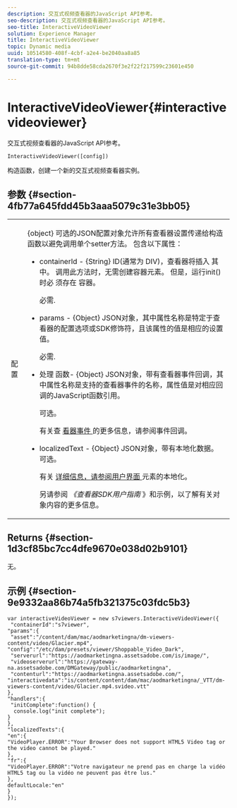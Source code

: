 ```yaml
---
description: 交互式视频查看器的JavaScript API参考。
seo-description: 交互式视频查看器的JavaScript API参考。
seo-title: InteractiveVideoViewer
solution: Experience Manager
title: InteractiveVideoViewer
topic: Dynamic media
uuid: 10514580-408f-4cbf-a2e4-be2040aa8a85
translation-type: tm+mt
source-git-commit: 94b8dde58cda2670f3e2f22f217599c23601e450

---
```



# InteractiveVideoViewer{#interactivevideoviewer}

交互式视频查看器的JavaScript API参考。

`InteractiveVideoViewer([config])`

构造函数，创建一个新的交互式视频查看器实例。

## 参数 {#section-4fb77a645fdd45b3aaa5079c31e3bb05}

<table id="table_896DFF34A68A403DB93A6D597461A573"> 
 <tbody> 
  <tr> 
   <td colname="col1"> <p> <span class="codeph"> <span class="varname"> 配置 </span></span> </p> </td> 
   <td colname="col2"> <p> <span class="codeph"> {object} </span> 可选的JSON配置对象允许所有查看器设置传递给构造函数以避免调用单个setter方法。 包含以下属性： </p> <p> 
     <ul id="ul_789DBD5B72ED4C80B685455B0D59494D"> 
      <li id="li_28FDCB53E4AD4097A51F21B876C18FB1"> <p> <span class="codeph"> containerId </span> - <span class="codeph"> {String} </span> ID(通常为 <span class="codeph"> DIV)，查看器将插入 </span>其中。 调用此方法时，无需创建容器元素。 但是，运行init()时必 <span class="codeph"> 须存在 </span> 容器。 </p> <p>必需. </p> </li> 
      <li id="li_FDE00392DC1544ABBDD75F81EF814EF2"> <p> <span class="codeph"> params </span> - <span class="codeph"> {Object} </span> JSON对象，其中属性名称是特定于查看器的配置选项或SDK修饰符，且该属性的值是相应的设置值。 </p> <p>必需. </p> </li> 
      <li id="li_C534D5091CDA4717BCC48E3EBBF09AB8"> <p> <span class="codeph"> 处理 </span> 函数- <span class="codeph"> {Object} </span> JSON对象，带有查看器事件回调，其中属性名称是支持的查看器事件的名称，属性值是对相应回调的JavaScript函数引用。 </p> <p>可选。 </p> <p>有关查 <a href="../../../c-html5-aem-asset-viewers/c-html5-aem-int-video/c-html5-aem-int-video-event-callbacks.md#concept-66d5996f2b1b44cab3d5264cda5c50cd" format="dita" scope="local"> 看器事件 </a> 的更多信息，请参阅事件回调。 </p> </li> 
      <li id="li_42A3F3BEF1004E069F0FB2AE0A30B093"> <p> <span class="codeph"> localizedText </span> - <span class="codeph"> {Object} </span> JSON对象，带有本地化数据。 可选。 </p> <p>有关 <a href="../../../c-html5-aem-asset-viewers/c-html5-aem-int-video/c-html5-aem-int-video-viewer-localization.md#concept-cbfc39344c494eb7b9f6a272cff0cc74" format="dita" scope="local"> 详细信息，请参阅用户界面 </a> 元素的本地化。 </p> <p>另请参阅 <i>《查看器SDK用户指南</i> 》和示例，以了解有关对象内容的更多信息。 </p> </li> 
     </ul> </p> </td> 
  </tr> 
 </tbody> 
</table>

## Returns {#section-1d3cf85bc7cc4dfe9670e038d02b9101}

无。

## 示例 {#section-9e9332aa86b74a5fb321375c03fdc5b3}

```
var interactiveVideoViewer = new s7viewers.InteractiveVideoViewer({ 
 "containerId":"s7viewer", 
"params":{ 
 "asset":"/content/dam/mac/aodmarketingna/dm-viewers-content/video/Glacier.mp4", 
"config":"/etc/dam/presets/viewer/Shoppable_Video_Dark", 
 "serverurl":"https://aodmarketingna.assetsadobe.com/is/image/", 
 "videoserverurl":"https://gateway-na.assetsadobe.com/DMGateway/public/aodmarketingna", 
 "contenturl":"https://aodmarketingna.assetsadobe.com/", 
"interactivedata":"is/content/content/dam/mac/aodmarketingna/_VTT/dm-viewers-content/video/Glacier.mp4.svideo.vtt" 
}, 
"handlers":{ 
 "initComplete":function() { 
  console.log("init complete"); 
} 
}, 
"localizedTexts":{ 
"en":{ 
"VideoPlayer.ERROR":"Your Browser does not support HTML5 Video tag or the video cannot be played." 
}, 
"fr":{ 
"VideoPlayer.ERROR":"Votre navigateur ne prend pas en charge la vidéo HTML5 tag ou la vidéo ne peuvent pas être lus." 
}, 
defaultLocale:"en" 
} 
});
```

